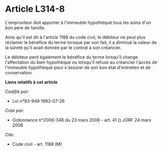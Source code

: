 # Article L314-8

L'emprunteur doit apporter à l'immeuble hypothéqué tous les soins d'un bon père de famille.

Ainsi qu'il est dit à l'article 1188 du code civil, le débiteur ne peut plus réclamer le bénéfice du terme lorsque par son
fait, il a diminué la valeur de la sûreté qu'il avait donnée par le contrat à son créancier.

Le débiteur perd également le bénéfice du terme lorsqu'il change l'affectation du bien hypothéqué ou lorsqu'il refuse au
créancier l'accès de l'immeuble hypothéqué pour s'assurer de son bon état d'entretien et de conservation.

**Liens relatifs à cet article**

_Codifié par_:

  - Loi n°93-949 1993-07-26

_Créé par_:

  - Ordonnance n°2006-346 du 23 mars 2006 - art. 41 () JORF 24 mars 2006

_Cite_:

  - Code civil - art. 1188 (M)
